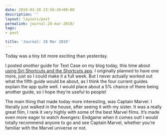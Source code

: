 ```yaml
---
date: 2019-03-28 23:56:45+00:00
description: ''
layout: layouts/post
permalink: journal-28-mar-2019/
tags:
- post

title: 'Journal: 28 Mar 2019'
---
```


<p>Today was a tiny bit more exciting than yesterday.</p>
<p>I posted <em>another</em> guide for Text Case on my blog today, this time about <a href="https://chrishannah.me/using-siri-with-text-case/">using Siri Shortcuts and the Shortcuts app</a>. I originally planned to have one more, just so I could make it a full week. But I never actually worked out what the fifth guide would be about, as I think the four current guides explain the app quite well. I would place about a 5% chance of there being another guide, so I hope they’re useful to people!</p>
<p>The main thing that made today more interesting, was Captain Marvel. I literally just walked in the house, after seeing it with my sister. It was a really great film, I rank it very highly with some of the best Marvel films. It’s made even more eager to watch Avengers: Endgame when it comes out! I would totally recommend anyone to go and see Captain Marvel, whether you’re familiar with the Marvel universe or not.</p>
